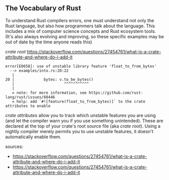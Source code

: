 ## The Vocabulary of Rust

To understand Rust compilers errors, one must understand not only the Rust language, but also how programmers talk about the language.  This includes a mix of computer science concepts and Rust ecosystem tools. (It's also always evolving and improving, so these specific examples may be out of date by the time anyone reads this)

*crate root* https://stackoverflow.com/questions/27454761/what-is-a-crate-attribute-and-where-do-i-add-it

```
error[E0658]: use of unstable library feature 'float_to_from_bytes'
  --> examples/into.rs:20:22
   |
20 |             bytes: v.to_be_bytes()
   |                      ^^^^^^^^^^^
   |
   = note: for more information, see https://github.com/rust-lang/rust/issues/60446
   = help: add `#![feature(float_to_from_bytes)]` to the crate attributes to enable
```

*crate attributes* allow you to track which unstable features you are using (and let the compiler warn you if you use something unintended). These are declared at the top of your crate's root source file (aka *crate root*). Using a nightly compiler merely permits you to use unstable features, it doesn't automatically enable them.

sources: 
* https://stackoverflow.com/questions/27454761/what-is-a-crate-attribute-and-where-do-i-add-it
* https://stackoverflow.com/questions/27454761/what-is-a-crate-attribute-and-where-do-i-add-it
